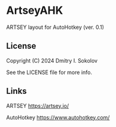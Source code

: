 # ArtseyAHK

ARTSEY layout for AutoHotkey (ver. 0.1)

## License

Copyright (C) 2024 Dmitry I. Sokolov

See the LICENSE file for more info.

## Links

ARTSEY https://artsey.io/

AutoHotkey https://www.autohotkey.com/